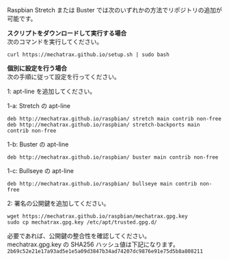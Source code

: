 Raspbian Stretch または Buster では次のいずれかの方法でリポジトリの追加が可能です。
<br />

**スクリプトをダウンロードして実行する場合**  
次のコマンドを実行してください。
```
curl https://mechatrax.github.io/setup.sh | sudo bash
```

**個別に設定を行う場合**  
次の手順に従って設定を行ってください。  

1: apt-line を追加してください。  

1-a: Stretch の apt-line  
```
deb http://mechatrax.github.io/raspbian/ stretch main contrib non-free
deb http://mechatrax.github.io/raspbian/ stretch-backports main contrib non-free
```

1-b: Buster の apt-line  
```
deb http://mechatrax.github.io/raspbian/ buster main contrib non-free
```
1-c: Bullseye の apt-line
```
deb http://mechatrax.github.io/raspbian/ bullseye main contrib non-free
```
2: 署名の公開鍵を追加してください。  
```
wget https://mechatrax.github.io/raspbian/mechatrax.gpg.key
sudo cp mechatrax.gpg.key /etc/apt/trusted.gpg.d/
```
必要であれば、公開鍵の整合性を確認してください。  
mechatrax.gpg.key の SHA256 ハッシュ値は下記になります。
`2b69c52e21e17a93ad5e1e5a09d3847b34ad74207dc9876e91e75d5b8a808211`
